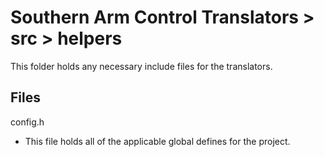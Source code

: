 # Southern Arm Control Translators > src > helpers

This folder holds any necessary include files for the translators.

## Files
config.h
* This file holds all of the applicable global defines for the project.
